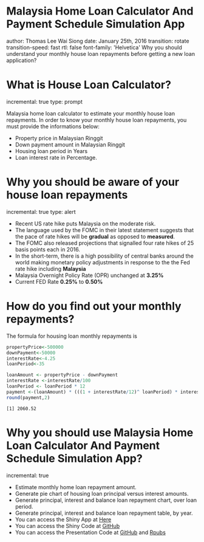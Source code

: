 Malaysia Home Loan Calculator And Payment Schedule Simulation App
========================================================
author: Thomas Lee Wai Siong
date: January 25th, 2016
transition: rotate
transition-speed: fast
rtl: false
font-family: 'Helvetica'
Why you should understand your monthly house loan repayments before getting a new loan application?

What is House Loan Calculator?
========================================================
incremental: true
type: prompt

Malaysia home loan calculator to estimate your monthly house loan repayments.
In order to know your monthly house loan repayments, you must provide the informations below:

- Property price in Malaysian Ringgit
- Down payment amount in Malaysian Ringgit
- Housing loan period in Years
- Loan interest rate in Percentage.

Why you should be aware of your house loan repayments
========================================================
incremental: true
type: alert

- Recent US rate hike puts Malaysia on the moderate risk.
- The language used by the FOMC in their latest statement suggests that the pace of rate hikes will be **gradual** as opposed to **measured**.
- The FOMC also released projections that signalled four rate hikes of 25 basis points each in 2016.
- In the short-term, there is a high possibility of central banks around the world
making monetary policy adjustments in response to the the Fed rate hike including **Malaysia**
- Malaysia Overnight Policy Rate (OPR) unchanged at **3.25%**
- Current FED Rate **0.25%** to **0.50%**


How do you find out your monthly repayments?
========================================================

The formula for housing loan monthly repayments is

```r
propertyPrice<-500000
downPayment<-50000
interestRate<-4.25
loanPeriod<-35

loanAmount <- propertyPrice - downPayment
interestRate <-interestRate/100
loanPeriod <- loanPeriod * 12 
payment <-(loanAmount) * (((1 + interestRate/12)^ loanPeriod) * interestRate)/(12 * (((1+interestRate/12)^ loanPeriod) - 1))
round(payment,2)
```

```
[1] 2060.52
```

Why you should use Malaysia Home Loan Calculator And Payment Schedule Simulation App?
========================================================
incremental: true
- Estimate monthly home loan repayment amount.
- Generate pie chart of housing loan principal versus interest amounts.
- Generate principal, interest and balance loan repayment chart, over loan period.
- Generate principal, interest and balance loan repayment table, by year.
- You can access the Shiny App at [Here](https://leewaisiong.shinyapps.io/ShinyWebApp/)
- You can access the Shiny Code at [GitHub](https://github.com/flyingfox22/ShinyWebApp)
- You can access the Presentation Code at [GitHub](https://github.com/flyingfox22/ShinyWebAppPresentation) and [Rpubs](http://rpubs.com/flyingfox22/MalaysiaHomeLoanCalculatorApp)

